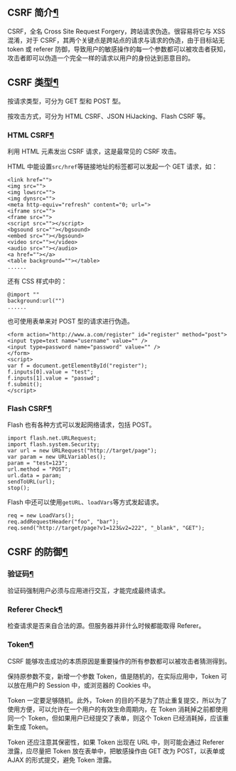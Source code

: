 ## CSRF 简介[¶](https://wiki.x10sec.org/web/csrf-zh/#csrf)

CSRF，全名 Cross Site Request Forgery，跨站请求伪造。很容易将它与 XSS 混淆，对于 CSRF，其两个关键点是跨站点的请求与请求的伪造，由于目标站无 token 或 referer 防御，导致用户的敏感操作的每一个参数都可以被攻击者获知，攻击者即可以伪造一个完全一样的请求以用户的身份达到恶意目的。

## CSRF 类型[¶](https://wiki.x10sec.org/web/csrf-zh/#csrf_1)

按请求类型，可分为 GET 型和 POST 型。

按攻击方式，可分为 HTML CSRF、JSON HiJacking、Flash CSRF 等。

### HTML CSRF[¶](https://wiki.x10sec.org/web/csrf-zh/#html-csrf)

利用 HTML 元素发出 CSRF 请求，这是最常见的 CSRF 攻击。

HTML 中能设置`src/href`等链接地址的标签都可以发起一个 GET 请求，如：

```plain
<link href="">
<img src="">
<img lowsrc="">
<img dynsrc="">
<meta http-equiv="refresh" content="0; url=">
<iframe src="">
<frame src="">
<script src=""></script>
<bgsound src=""></bgsound>
<embed src=""></bgsound>
<video src=""></video>
<audio src=""></audio>
<a href=""></a>
<table background=""></table>
......
```
还有 CSS 样式中的：
```plain
@import ""
background:url("")
......
```
也可使用表单来对 POST 型的请求进行伪造。
```plain
<form action="http://www.a.com/register" id="register" method="post">
<input type=text name="username" value="" />
<input type=password name="password" value="" />
</form>
<script>
var f = document.getElementById("register");
f.inputs[0].value = "test";
f.inputs[1].value = "passwd";
f.submit();
</script>
```
### Flash CSRF[¶](https://wiki.x10sec.org/web/csrf-zh/#flash-csrf)

Flash 也有各种方式可以发起网络请求，包括 POST。

```plain
import flash.net.URLRequest;
import flash.system.Security;
var url = new URLRequest("http://target/page");
var param = new URLVariables();
param = "test=123";
url.method = "POST";
url.data = param;
sendToURL(url);
stop();
```
Flash 中还可以使用`getURL`、`loadVars`等方式发起请求。
```plain
req = new LoadVars();
req.addRequestHeader("foo", "bar");
req.send("http://target/page?v1=123&v2=222", "_blank", "GET");
```
## CSRF 的防御[¶](https://wiki.x10sec.org/web/csrf-zh/#csrf_2)

### 验证码[¶](https://wiki.x10sec.org/web/csrf-zh/#_1)

验证码强制用户必须与应用进行交互，才能完成最终请求。

### Referer Check[¶](https://wiki.x10sec.org/web/csrf-zh/#referer-check)

检查请求是否来自合法的源。但服务器并非什么时候都能取得 Referer。

### Token[¶](https://wiki.x10sec.org/web/csrf-zh/#token)

CSRF 能够攻击成功的本质原因是重要操作的所有参数都可以被攻击者猜测得到。

保持原参数不变，新增一个参数 Token，值是随机的，在实际应用中，Token 可以放在用户的 Session 中，或浏览器的 Cookies 中。

Token 一定要足够随机。此外，Token 的目的不是为了防止重复提交，所以为了使用方便，可以允许在一个用户的有效生命周期内，在 Token 消耗掉之前都使用同一个 Token，但如果用户已经提交了表单，则这个 Token 已经消耗掉，应该重新生成 Token。

Token 还应注意其保密性，如果 Token 出现在 URL 中，则可能会通过 Referer 泄露，应尽量把 Token 放在表单中，把敏感操作由 GET 改为 POST，以表单或 AJAX 的形式提交，避免 Token 泄露。

